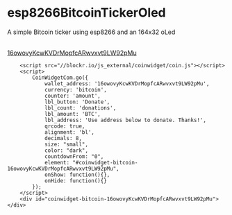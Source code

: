 # esp8266BitcoinTickerOled
A simple Bitcoin ticker using esp8266 and an 164x32 oLed
<br><br>

<div>
  <a href="bitcoin:16owovyKcwKVDrMopfcARwvxvt9LW92pMu">16owovyKcwKVDrMopfcARwvxvt9LW92pMu</a>
</div>


		<script src="//blockr.io/js_external/coinwidget/coin.js"></script>
		<script>
			CoinWidgetCom.go({
				wallet_address: '16owovyKcwKVDrMopfcARwvxvt9LW92pMu',
				currency: 'bitcoin',
				counter: 'amount',
				lbl_button: 'Donate',
				lbl_count: 'donations',
				lbl_amount: 'BTC',
				lbl_address: 'Use address below to donate. Thanks!',
				qrcode: true,
				alignment: 'bl',
				decimals: 8,
				size: "small",
				color: "dark",
				countdownFrom: "0",
				element: "#coinwidget-bitcoin-16owovyKcwKVDrMopfcARwvxvt9LW92pMu",
				onShow: function(){},
				onHide: function(){}
			});
		</script>
		<div id="coinwidget-bitcoin-16owovyKcwKVDrMopfcARwvxvt9LW92pMu"></div>
